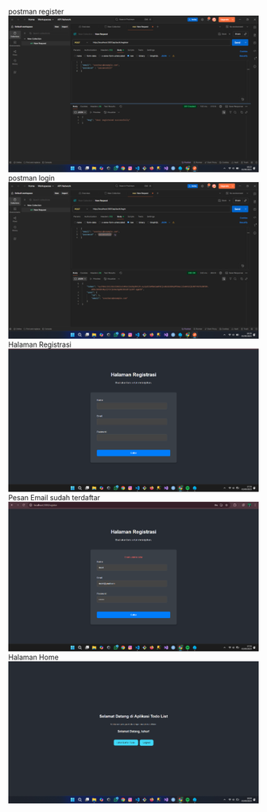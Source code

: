 postman register
![alt text](<Screenshot 2025-09-03 162306.png>)
postman login
![alt text](<Screenshot 2025-09-03 163924.png>)
Halaman Registrasi
![alt text](<Screenshot 2025-09-03 175528.png>)
Pesan Email sudah terdaftar
![alt text](<Screenshot 2025-09-03 175516.png>)
Halaman Home
![alt text](image.png)
